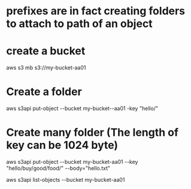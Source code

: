 # prefixes are in fact creating folders to attach to path of an object

# create a bucket
aws s3 mb s3://my-bucket-aa01

# Create a folder
aws s3api put-object --bucket my-bucket--aa01 -key "hello/"

# Create many folder (The length of key can be 1024 byte)
aws s3api put-object --bucket my-bucket-aa01 --key "hello/buy/good/food/" --body="hello.txt"

aws s3api list-objects --bucket my-bucket-aa01

